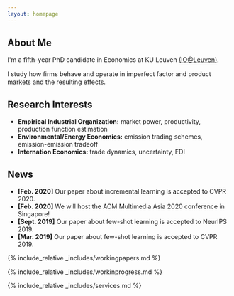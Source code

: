 ```yaml
---
layout: homepage
---
```


## About Me

I'm a fifth-year PhD candidate in Economics at KU Leuven <a href="https://sites.google.com/view/ioleuven/home">(IO@Leuven)</a>.

I study how ﬁrms behave and operate in imperfect factor and product markets and the resulting effects.

## Research Interests

- **Empirical Industrial Organization:** market power, productivity, production function estimation
- **Environmental/Energy Economics:** emission trading schemes, emission-emission tradeoff
- **Internation Economics:** trade dynamics, uncertainty, FDI

## News

- **[Feb. 2020]** Our paper about incremental learning is accepted to CVPR 2020.
- **[Feb. 2020]** We will host the ACM Multimedia Asia 2020 conference in Singapore!
- **[Sept. 2019]** Our paper about few-shot learning is accepted to NeurIPS 2019.
- **[Mar. 2019]** Our paper about few-shot learning is accepted to CVPR 2019.

{% include_relative _includes/workingpapers.md %}

{% include_relative _includes/workinprogress.md %}

{% include_relative _includes/services.md %}
